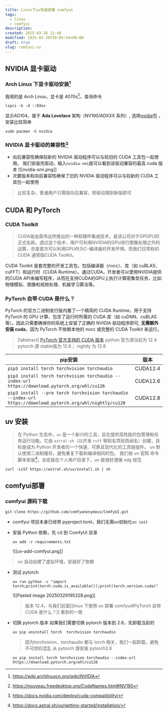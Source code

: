```yaml
---
title: Linux下uv快速部署 comfyui
tags:
  - linux
  - comfyui
description: 
created: 2025-03-26 11:48
modified: 2025-03-29T20:05:54+08:00
draft: true
slug: comfyui-uv
---
```


## NVIDIA 显卡驱动

### Arch Linux 下显卡驱动安装[^2]
我用的是 Arch Linux，显卡是 4070s[^3]，查询命令
```
lspci -k -d ::03xx
```

显示AD104，属于 **Ada Lovelace** 架构（NV190/ADXXX 系列）, 选择[nvidia](https://archlinux.org/packages/?name=nvidia)包 ，安装比较简单
```
sudo pacman -S nvidia
```

### NVIDIA 显卡驱动的兼容性[^1]
 - 向后兼容性确保较新的 NVIDIA 驱动程序可以与较旧的 CUDA 工具包一起使用。
   我们安装完驱动，输入`nvidia-smi`就可以看到该驱动兼容的最高 cuda 版本
   ![[nvidia-smi.png]]
 - 次要版本和向前兼容性确保了旧的 NVIDIA 驱动程序可以与较新的 CUDA 工具包一起使用
 > 比较复杂，普通用户只需按向后兼容，把驱动搞到新版即可

## CUDA 和 PyTorch
### CUDA Toolkit
> CUDA是由英伟达所推出的一种软硬件集成技术，是该公司对于GPGPU的正式名称。透过这个技术，用户可利用NVIDIA的GPU进行图像处理之外的运算，亦是首次可以利用GPU作为C-编译器的开发环境。而我们日常称的 CUDA 通常指CUDA Toolkit。

CUDA Toolkit 是套完整的开发工具包，包括编译器（nvcc）、库（如 cuBLAS、cuFFT）和运行时（CUDA Runtime）。通过CUDA，开发者可以使用NVIDIA提供的CUDA API来编写程序，从而在支持CUDA的GPU上执行计算密集型任务，比如物理模拟、图像和视频处理、机器学习算法等。


### PyTorch 自带 CUDA 是什么？

PyTorch 的官方二进制发行版内置了一个精简的 CUDA Runtime，用于支持 PyTorch 的 GPU 计算，包含了运行时所需的 CUDA 库（如 cuDNN、cuBLAS 等）。因此只需要确保你的系统上安装了正确的 NVIDIA 驱动程序即可, **无需额外安装 cuda**，因为 PyTorch 不依赖本地的 nvcc 或完整的 CUDA Toolkit 来运行。

> [!abstract] [PyTorch 官方支持的 CUDA 版本](https://pytorch.org/get-started/locally/)
>  python 官方源当前为 12.4
> pytorch 源 stable版为 12.6； nightly 为 12.8

|  pip安装   |   版本  |
| --- | --- |
|   `pip3 install torch torchvision torchaudio`   |  CUDA12.4   |
|   `pip3 install torch torchvision torchaudio --index-url https://download.pytorch.org/whl/cu126`   |  CUDA12.6   |
| `pip3 install --pre torch torchvision torchaudio --index-url https://download.pytorch.org/whl/nightly/cu128` | CUDA12.8  |

## uv 安装
> 在 Python 生态中，`uv` 是一个新兴的工具，旨在提供高性能的包管理和任务运行功能。它由 `astral-sh`（以开发 `ruff` 等知名项目而闻名）创建，目标是成为 Python 开发者的一个快速、可靠且现代化的工具链组件。
> uv 默认使用二进制缓存，避免重复下载和编译相同的包。
我们按 uv 官网 命令脚本安装[^4]，会安装在个人用户目录下，uv 能很好遵循 xdg 规范
```
curl -LsSf https://astral.sh/uv/install.sh | sh
```
## comfyui部署
### comfyui 源码下载
```
git clone https://github.com/comfyanonymous/ComfyUI.git
```
- comfyui 项目本身已经带 pyproject.toml，我们无需uv初始化`un init`
- 安装 Python 依赖，先 cd 到 ComfyUI 目录
	```
	uv add -r requirements.txt
	```
	
	![[uv-add-comfyui.png]]
> uv 自动创建了虚拟环境，安装好了依赖
- 测试 pytorch
	```
	uv run python -c "import torch;print(torch.cuda.is_available());print(torch.version.cuda)"
	```
	![[Pasted image 20250329195328.png]]
	> 版本 12.4，与我们前面[[linux 下使用 uv 部署 comfyui#PyTorch 自带 CUDA 是什么？]] 看到的一致
- 切换 pytorch 版本
	如果我们需要切换 pytorch 版本到 2.6，先卸载当前的
	```
	uv pip uninstall torch  torchvision torchaudio
	```
	> 因为torchvision、torchaudio 都与 torch 相关，我们一起卸载，避免不可控的混乱
	从 pytorch 源安装 pytorch2.6
	```
	uv pip install torch torchvision torchaudio --index-url https://download.pytorch.org/whl/cu126 
	```

[^1]: https://docs.nvidia.com/deploy/cuda-compatibility/

[^2]: https://wiki.archlinuxcn.org/wiki/NVIDIA

[^3]: https://nouveau.freedesktop.org/CodeNames.html#NV190

[^4]: https://docs.astral.sh/uv/getting-started/installation/
